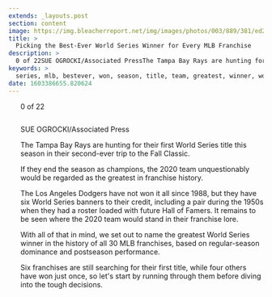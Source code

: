 ```yaml
--- 
extends: _layouts.post 
section: content 
image: https://img.bleacherreport.net/img/images/photos/003/889/381/ed22debced025245a7685bc2eb8a1fcd_crop_exact.jpg?w=1200&h=1200&q=75 
title: > 
  Picking the Best-Ever World Series Winner for Every MLB Franchise 
description: > 
  0 of 22SUE OGROCKI/Associated PressThe Tampa Bay Rays are hunting for their first World Series title this season in their second-ever trip to the Fall Classic.If they end the season as champions, the 2020 team unquestionably would be regarded as the greatest in franchise history.The Los Angeles Dodgers have not won it all since 1988, but they have six World Series banners to their credit, including a pair during the 1950s when they had a roster loaded with future Hall of Famers.It remains to be seen where the 2020 team would stand in their franchise lore.With all of that in mind, we set out to name the greatest World Series winner in the history of all 30 MLB franchises, based on regular-season dominance and postseason performance. 
keywords: > 
  series, mlb, bestever, won, season, title, team, greatest, winner, world, franchises, franchise, 2020, picking 
date: 1603386655.820624 
--- 
```

<ol><p class="slideData">0 of 22</p><p></p><img alt="" src="https://static-assets.bleacherreport.net/img/atoms/lazyImage/logo.png"><p class="credit">SUE OGROCKI/Associated Press</p><p class="">The Tampa Bay Rays are hunting for their first World Series title this season in their second-ever trip to the Fall Classic.</p><p class="">If they end the season as champions, the 2020 team unquestionably would be regarded as the greatest in franchise history.</p><p class="">The Los Angeles Dodgers have not won it all since 1988, but they have six World Series banners to their credit, including a pair during the 1950s when they had a roster loaded with future Hall of Famers.&#160;It remains to be seen where the 2020 team would stand in their franchise lore.</p><p class="">With all of that in mind, we set out to name the greatest World Series winner in the history of all 30 MLB franchises, based on regular-season dominance and postseason performance.</p><p class="">Six franchises are still searching for their first title, while four others have won just once, so let's start by running through them before diving into the tough decisions.</p></ol>